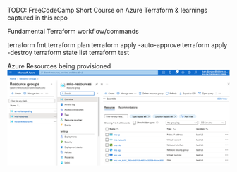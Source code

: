 TODO: FreeCodeCamp Short Course on Azure Terraform & learnings captured in this repo

Fundamental Terraform workflow/commands

terraform fmt
terraform plan
terraform apply -auto-approve
terraform apply -destroy
terraform state list
terraform test

Azure Resources being provisioned
![Alt text](<Screenshot 2023-11-24 at 10.07.23 AM.png>)